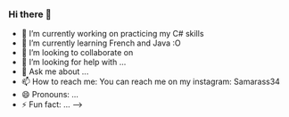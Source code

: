 ### Hi there 👋



- 🔭 I’m currently working on practicing my C# skills 
- 🌱 I’m currently learning French and Java :O
- 👯 I’m looking to collaborate on 
- 🤔 I’m looking for help with ...
- 💬 Ask me about ...
- 📫 How to reach me: You can reach me on my instagram: Samarass34  
- 😄 Pronouns: ...
- ⚡ Fun fact: ...
-->
